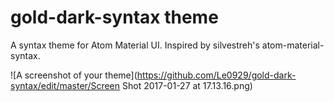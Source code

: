 # gold-dark-syntax theme

A syntax theme for Atom Material UI. Inspired by silvestreh's atom-material-syntax.

![A screenshot of your theme](https://github.com/Le0929/gold-dark-syntax/edit/master/Screen Shot 2017-01-27 at 17.13.16.png)
